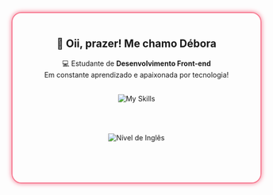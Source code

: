 <div align="center" style="padding: 20px; border: 2px solid #f7768e; border-radius: 20px; max-width: 800px; margin: auto; box-shadow: 0 0 10px #f7768e;">

  <h2>👋 Oii, prazer! Me chamo Débora</h2>
  <p>💻 Estudante de <strong>Desenvolvimento Front-end</strong><br>
  Em constante aprendizado e apaixonada por tecnologia!</p>

  <br>

  <img src="https://skillicons.dev/icons?i=html,css,js,typescript,react,tailwind,bootstrap,sass,materialui,nodejs,git,figma&theme=dark&perline=6" alt="My Skills" />

  <br><br>

  <img src="https://img.shields.io/badge/Ingl%C3%AAs-Intermedi%C3%A1rio-%23AA2132" alt="Nível de Inglês" />

  <br><br>